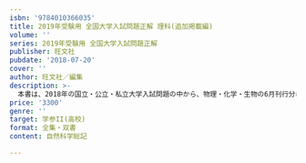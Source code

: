 ```yaml
---
isbn: '9784010366035'
title: 2019年受験用 全国大学入試問題正解 理科(追加掲載編)
volume: ''
series: 2019年受験用 全国大学入試問題正解
publisher: 旺文社
pubdate: '2018-07-20'
cover: ''
author: 旺文社／編集
description: >-
  本書は、2018年の国立・公立・私立大学入試問題の中から、物理・化学・生物の6月刊行分に収録できなかた大学・学部の問題を追加掲載したものです。受験生の志望校の決定とその入試対策用の問題集として、また入試資料として幅広く利用でき、解説・解答を詳細に掲載しています。
price: '3300'
genre: ''
target: 学参II(高校)
format: 全集・双書
content: 自然科学総記

---
```

